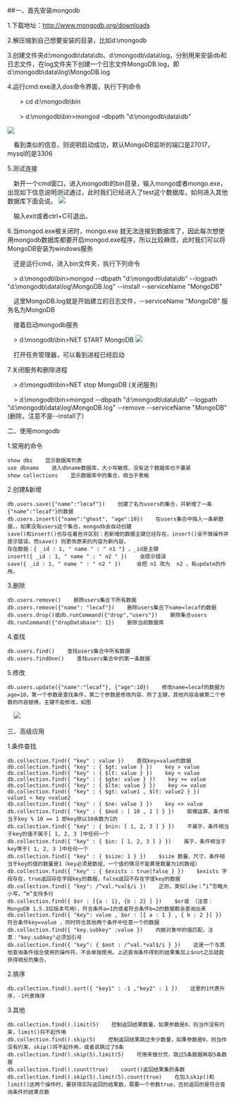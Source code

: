 ##一、首先安装mongodb

1.下载地址：http://www.mongodb.org/downloads

2.解压缩到自己想要安装的目录，比如d:\mongodb

3.创建文件夹d:\mongodb\data\db、d:\mongodb\data\log，分别用来安装db和日志文件，在log文件夹下创建一个日志文件MongoDB.log，即d:\mongodb\data\log\MongoDB.log

4.运行cmd.exe进入dos命令界面，执行下列命令

　　> cd d:\mongodb\bin

　　> d:\mongodb\bin>mongod -dbpath "d:\mongodb\data\db"

![](http://i.imgur.com/KBZGQVy.png)

　看到类似的信息，则说明启动成功，默认MongoDB监听的端口是27017，mysql的是3306

5.测试连接

　新开一个cmd窗口，进入mongodb的bin目录，输入mongo或者mongo.exe，出现如下信息说明测试通过，此时我们已经进入了test这个数据库，如何进入其他数据库下面会说。
![](http://i.imgur.com/NmKzPpm.png)
　

　输入exit或者ctrl+C可退出。

 6.当mongod.exe被关闭时，mongo.exe 就无法连接到数据库了，因此每次想使用mongodb数据库都要开启mongod.exe程序，所以比较麻烦，此时我们可以将MongoDB安装为windows服务

　还是运行cmd，进入bin文件夹，执行下列命令

　> d:\mongodb\bin>mongod --dbpath "d:\mongodb\data\db" --logpath "d:\mongodb\data\log\MongoDB.log" --install --serviceName "MongoDB"

　这里MongoDB.log就是开始建立的日志文件，--serviceName "MongoDB" 服务名为MongoDB

　接着启动mongodb服务

　> d:\mongodb\bin>NET START MongoDB
![](http://i.imgur.com/i1jNRT0.jpg)
　

　打开任务管理器，可以看到进程已经启动

7.关闭服务和删除进程

　> d:\mongodb\bin>NET stop MongoDB   (关闭服务)

　> d:\mongodb\bin>mongod --dbpath "d:\mongodb\data\db" --logpath "d:\mongodb\data\log\MongoDB.log" --remove --serviceName "MongoDB"      (删除，注意不是--install了）

 

二、使用mongodb

1.常用的命令
	
	show dbs    显示数据库列表
	use dbname    进入dbname数据库，大小写敏感，没有这个数据库也不要紧
	show collections    显示数据库中的集合，相当于表格

2.创建&新增

	db.users.save({"name":"lecaf"})    创建了名为users的集合，并新增了一条{"name":"lecaf"}的数据
	db.users.insert({"name":"ghost", "age":10})    在users集合中插入一条新数据，，如果没有users这个集合，mongodb会自动创建
	save()和insert()也存在着些许区别：若新增的数据主键已经存在，insert()会不做操作并提示错误，而save() 则更改原来的内容为新内容。
	存在数据：{ _id : 1, " name " : " n1 "} ，_id是主键
	insert({ _id : 1, " name " : " n2 " })    会提示错误
	save({ _id : 1, " name " : " n2 " })     会把 n1 改为  n2 ，有update的作用。

3.删除

	db.users.remove()    删除users集合下所有数据
	db.users.remove({"name": "lecaf"})    删除users集合下name=lecaf的数据
	db.users.drop()或db.runCommand({"drop","users"})    删除集合users
	db.runCommand({"dropDatabase": 1})    删除当前数据库

4.查找
	
	db.users.find()    查找users集合中所有数据
	db.users.findOne()    查找users集合中的第一条数据

5.修改

	db.users.update({"name":"lecaf"}, {"age":10})    修改name=lecaf的数据为age=10，第一个参数是查找条件，第二个参数是修改内容，除了主键，其他内容会被第二个参数的内容替换，主键不能修改，如图
　![](http://i.imgur.com/MycFxMY.jpg)

三、高级应用

1.条件查找

	db.collection.find({ "key" : value })    查找key=value的数据
	db.collection.find({ "key" : { $gt: value } })    key > value
	db.collection.find({ "key" : { $lt: value } })    key < value
	db.collection.find({ "key" : { $gte: value } })    key >= value
	db.collection.find({ "key" : { $lte: value } })    key <= value
	db.collection.find({ "key" : { $gt: value1 , $lt: value2 } })    value1 < key <value2
	db.collection.find({ "key" : { $ne: value } })    key <> value
	db.collection.find({ "key" : { $mod : [ 10 , 1 ] } })    取模运算，条件相当于key % 10 == 1 即key除以10余数为1的
	db.collection.find({ "key" : { $nin: [ 1, 2, 3 ] } })    不属于，条件相当于key的值不属于[ 1, 2, 3 ]中任何一个
	db.collection.find({ "key" : { $in: [ 1, 2, 3 ] } })    属于，条件相当于key等于[ 1, 2, 3 ]中任何一个
	db.collection.find({ "key" : { $size: 1 } })    $size 数量、尺寸，条件相当于key的值的数量是1（key必须是数组，一个值的情况不能算是数量为1的数组）
	db.collection.find({ "key" : { $exists : true|false } })    $exists 字段存在，true返回存在字段key的数据，false返回不存在字度key的数据
	db.collection.find({ "key": /^val.*val$/i })    正则，类似like；“i”忽略大小写，“m”支持多行
	db.collection.find({ $or : [{a : 1}, {b : 2} ] })    $or或 （注意：MongoDB 1.5.3后版本可用），符合条件a=1的或者符合条件b=2的数据都会查询出来
	db.collection.find({ "key": value , $or : [{ a : 1 } , { b : 2 }] })    符合条件key=value ，同时符合其他两个条件中任意一个的数据
	db.collection.find({ "key.subkey" :value })    内嵌对象中的值匹配，注意："key.subkey"必须加引号
	db.collection.find({ "key": { $not : /^val.*val$/i } })    这是一个与其他查询条件组合使用的操作符，不会单独使用。上述查询条件得到的结果集加上$not之后就能获得相反的集合。

2.排序

	db.collection.find().sort({ "key1" : -1 ,"key2" : 1 })    这里的1代表升序，-1代表降序

3.其他

	db.collection.find().limit(5)    控制返回结果数量，如果参数是0，则当作没有约束，limit()将不起作用
	db.collection.find().skip(5)    控制返回结果跳过多少数量，如果参数是0，则当作没有约束，skip()将不起作用，或者说跳过了0条
	db.collection.find().skip(5).limit(5)    可用来做分页，跳过5条数据再取5条数据
	db.collection.find().count(true)    count()返回结果集的条数
	db.collection.find().skip(5).limit(5).count(true)    在加入skip()和limit()这两个操作时，要获得实际返回的结果数，需要一个参数true，否则返回的是符合查询条件的结果总数